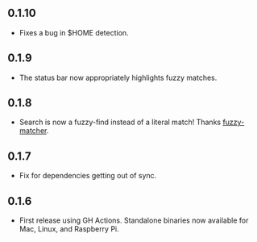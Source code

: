 ## 0.1.10

- Fixes a bug in $HOME detection.

## 0.1.9

- The status bar now appropriately highlights fuzzy matches.

## 0.1.8

- Search is now a fuzzy-find instead of a literal match! Thanks [fuzzy-matcher](https://crates.io/crates/fuzzy-matcher).

## 0.1.7

- Fix for dependencies getting out of sync.

## 0.1.6

- First release using GH Actions. Standalone binaries now available
  for Mac, Linux, and Raspberry Pi.
